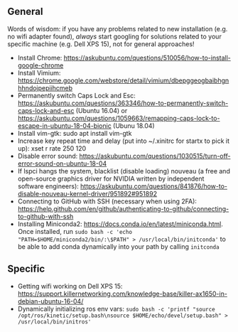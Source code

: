 General
-------
Words of wisdom: if you have any problems related to new installation (e.g. no wifi adapter found), *always* start googling for solutions related to your specific machine (e.g. Dell XPS 15), not for general approaches!

* Install Chrome: https://askubuntu.com/questions/510056/how-to-install-google-chrome
* Install Vimium: https://chrome.google.com/webstore/detail/vimium/dbepggeogbaibhgnhhndojpepiihcmeb
* Permanently switch Caps Lock and Esc: https://askubuntu.com/questions/363346/how-to-permanently-switch-caps-lock-and-esc (Ubuntu 16.04) or https://askubuntu.com/questions/1059663/remapping-caps-lock-to-escape-in-ubuntu-18-04-bionic (Ubunu 18.04)
* Install vim-gtk: sudo apt install vim-gtk
* Increase key repeat time and delay (put into ~/.xinitrc for startx to pick it up): xset r rate 250 120
* Disable error sound: https://askubuntu.com/questions/1030515/turn-off-error-sound-on-ubuntu-18-04
* If lspci hangs the system, blacklist (disable loading) nouveau (a free and open-source graphics driver for NVIDIA written by independent software engineers): https://askubuntu.com/questions/841876/how-to-disable-nouveau-kernel-driver/951892#951892
* Connecting to GitHub with SSH (necessary when using 2FA): https://help.github.com/en/github/authenticating-to-github/connecting-to-github-with-ssh 
* Installing Miniconda2: https://docs.conda.io/en/latest/miniconda.html. Once installed, run `sudo bash -c 'echo "PATH=$HOME/miniconda2/bin/:\$PATH" > /usr/local/bin/initconda'` to be able to add conda dynamically into your path by calling `initconda`
    
Specific
--------
* Getting wifi working on Dell XPS 15: https://support.killernetworking.com/knowledge-base/killer-ax1650-in-debian-ubuntu-16-04/
* Dynamically initializing ros env vars: `sudo bash -c 'printf "source /opt/ros/kinetic/setup.bash\nsource $HOME/echo/devel/setup.bash" > /usr/local/bin/initros'`

